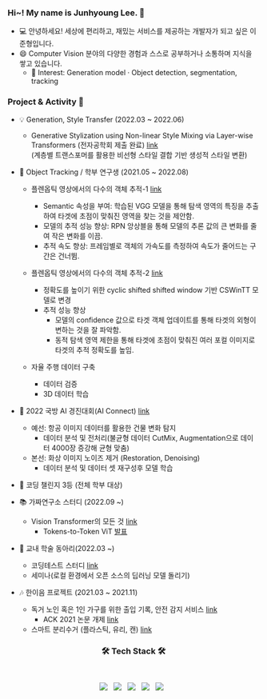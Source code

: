 ### Hi~! My name is Junhyoung Lee. 👋


<!--
**jjuun0/jjuun0** is a ✨ _special_ ✨ repository because its `README.md` (this file) appears on your GitHub profile.

Here are some ideas to get you started:

- 🔭 I’m currently working on ...
- 🌱 I’m currently learning ...
- 👯 I’m looking to collaborate on ...
- 🤔 I’m looking for help with ...
- 💬 Ask me about ...
- 📫 How to reach me: ...
- 😄 Pronouns: ...
- ⚡ Fun fact: ...
-->
- 💻 안녕하세요! 세상에 편리하고, 재밌는 서비스를 제공하는 개발자가 되고 싶은 이준형입니다. 
- 😄 Computer Vision 분야의 다양한 경험과 스스로 공부하거나 소통하며 지식을 쌓고 있습니다.
  - 🌱 Interest: Generation model · Object detection, segmentation, tracking
  
### Project & Activity 🏃  
  - 💡 Generation, Style Transfer (2022.03 ~ 2022.06)  
    - Generative Stylization using Non-linear Style Mixing via Layer-wise Transformers (전자공학회 제출 완료) [link](https://github.com/jjuun0/Capstone_Design)  
      (계층별 트랜스포머를 활용한 비선형 스타일 결합 기반 생성적 스타일 변환)
  - 💸 Object Tracking / 학부 연구생 (2021.05 ~ 2022.08)
    - 플렌옵틱 영상에서의 다수의 객체 추적-1 [link](https://github.com/jjuun0/object-tracking) 
      - Semantic 속성을 부여: 학습된 VGG 모델을 통해 탐색 영역의 특징을 추출하여 타겟에 초점이 맞춰진 영역을 찾는 것을 제안함.
      - 모델의 추적 성능 향상: RPN 앙상블을 통해 모델의 추론 값의 큰 변화를 줄여 작은 변화를 이끔. 
      -	추적 속도 향상: 프레임별로 객체의 가속도를 측정하여 속도가 줄어드는 구간은 건너뜀.
  
    - 플렌옵틱 영상에서의 다수의 객체 추적-2 [link](https://github.com/jjuun0/object-tracking-2)
      - 정확도를 높이기 위한 cyclic shifted shifted window 기반 CSWinTT 모델로 변경 
      - 추적 성능 향상  
        - 모델의 confidence 값으로 타겟 객체 업데이트를 통해 타겟의 외형이 변하는 것을 잘 파악함.  
        - 동적 탐색 영역 제한을 통해 타겟에 초점이 맞춰진 여러 포컬 이미지로 타겟의 추적 정확도를 높임.
        
    - 자율 주행 데이터 구축
      - 데이터 검증
      - 3D 데이터 학습  
     
  - 🏅 2022 국방 AI 경진대회(AI Connect) [link](https://github.com/jjuun0/MAICON)  
    - 예선: 항공 이미지 데이터를 활용한 건물 변화 탐지
      - 데이터 분석 및 전처리(불균형 데이터 CutMix, Augmentation으로 데이터 4000장 증강해 균형 맞춤)
    - 본선: 화상 이미지 노이즈 제거 (Restoration, Denoising)
      - 데이터 분석 및 데이터 셋 재구성후 모델 학습
    
  - 🥉 코딩 챌린지 3등 (전체 학부 대상)
    
  - 📚 가짜연구소 스터디 (2022.09 ~)
    - Vision Transformer의 모든 것 [link](https://www.notion.so/chanrankim/Vision-Transformer-7cd4fbe829854c40b4a5dba3e51b10f8)  
      - Tokens-to-Token ViT [발표](https://fortune-scraper-694.notion.site/Tokens-to-Token-ViT-ecb4fbba6b2a49f8a5e8ec38549dde8f) 
    
  - 📖 교내 학술 동아리(2022.03 ~)
    - 코딩테스트 스터디 [link](https://github.com/Hansung-include/Coding-Test-Study)
    - 세미나(로컬 환경에서 오픈 소스의 딥러닝 모델 돌리기)
    
  - 🎶 한이음 프로젝트 (2021.03 ~ 2021.11)
    - 독거 노인 혹은 1인 가구를 위한 출입 기록, 안전 감지 서비스 [link](https://github.com/jjuun0/smart-home)
      - ACK 2021 논문 개제 [link](https://koreascience.kr/article/CFKO202133649064979.pdf)
    - 스마트 분리수거 (플라스틱, 유리, 캔)  [link](https://github.com/jjuun0/Smart_Recycling)
      
    

<h3 align="center"><b>🛠 Tech Stack 🛠</b></h3>
</br>
<p align="center">
<img src="https://img.shields.io/badge/Python-3776AB?style=flat-square&logo=Python&logoColor=white"/></a> &nbsp
<img src="https://img.shields.io/badge/PyTorch-EE4C2C?style=flat-square&logo=PyTorch&logoColor=white"/></a> &nbsp
<img src="https://img.shields.io/badge/TensorFlow-FF6F00?style=flat-square&logo=TensorFlow&logoColor=white"/></a> &nbsp
<img src="https://img.shields.io/badge/Java-007396?style=flat-square&logo=Python&logoColor=white"/></a> &nbsp
<!-- <img src="https://img.shields.io/badge/Android-3DDC84?style=flat-square&logo=Android&logoColor=white"/></a> &nbsp -->
<img src="https://img.shields.io/badge/AWS-232F3E?style=flat-square&logo=Amazon%20AWS&logoColor=white"/></a> &nbsp 


